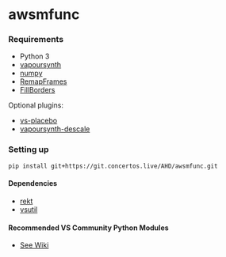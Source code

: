 # awsmfunc

### Requirements
* Python 3
* [vapoursynth](http://www.vapoursynth.com/)
* [numpy](https://numpy.org/)
* [RemapFrames](https://github.com/Irrational-Encoding-Wizardry/Vapoursynth-RemapFrames)
* [FillBorders](https://github.com/dubhater/vapoursynth-fillborders)

Optional plugins:
* [vs-placebo](https://github.com/Lypheo/vs-placebo)
* [vapoursynth-descale](https://github.com/Irrational-Encoding-Wizardry/vapoursynth-descale)

### Setting up

	pip install git+https://git.concertos.live/AHD/awsmfunc.git

#### Dependencies
* [rekt](https://gitlab.com/Ututu/rekt)
* [vsutil](https://github.com/Irrational-Encoding-Wizardry/vsutil)

#### Recommended VS Community Python Modules 
* [See Wiki](https://git.concertos.live/AHD/awsmfunc/wiki/Recommended-VS-Community-Python-Modules)
